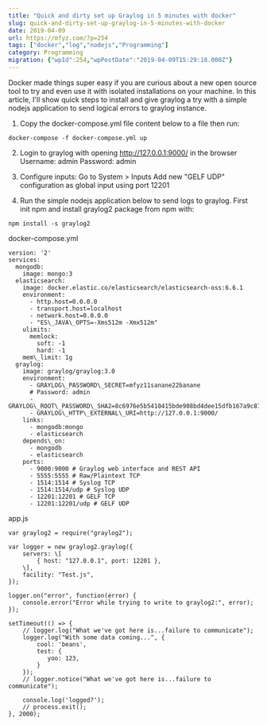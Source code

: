 ```yaml
---
title: "Quick and dirty set up Graylog in 5 minutes with docker"
slug: quick-and-dirty-set-up-graylog-in-5-minutes-with-docker
date: 2019-04-09
url: https://mfyz.com/?p=254
tags: ["docker","log","nodejs","Programming"]
category: Programming
migration: {"wpId":254,"wpPostDate":"2019-04-09T15:29:18.000Z"}
---
```


Docker made things super easy if you are curious about a new open source tool to try and even use it with isolated installations on your machine. In this article, I'll show quick steps to install and give graylog a try with a simple nodejs application to send logical errors to graylog instance.

1) Copy the docker-compose.yml file content below to a file then run:
```
docker-compose -f docker-compose.yml up
```
2) Login to graylog with opening http://127.0.0.1:9000/ in the browser Username: admin Password: admin

3) Configure inputs: Go to System > Inputs Add new "GELF UDP" configuration as global input using port 12201

4) Run the simple nodejs application below to send logs to graylog. First init npm and install graylog2 package from npm with:
```
npm install -s graylog2
```
docker-compose.yml
```
version: '2'
services:
  mongodb:
    image: mongo:3
  elasticsearch:
    image: docker.elastic.co/elasticsearch/elasticsearch-oss:6.6.1
    environment:
      - http.host=0.0.0.0
      - transport.host=localhost
      - network.host=0.0.0.0
      - "ES\_JAVA\_OPTS=-Xms512m -Xmx512m"
    ulimits:
      memlock:
        soft: -1
        hard: -1
    mem\_limit: 1g
  graylog:
    image: graylog/graylog:3.0
    environment:
      - GRAYLOG\_PASSWORD\_SECRET=mfyz11sanane22banane
      # Password: admin
      - GRAYLOG\_ROOT\_PASSWORD\_SHA2=8c6976e5b5410415bde908bd4dee15dfb167a9c873fc4bb8a81f6f2ab448a918
      - GRAYLOG\_HTTP\_EXTERNAL\_URI=http://127.0.0.1:9000/
    links:
      - mongodb:mongo
      - elasticsearch
    depends\_on:
      - mongodb
      - elasticsearch
    ports:
      - 9000:9000 # Graylog web interface and REST API
      - 5555:5555 # Raw/Plaintext TCP
      - 1514:1514 # Syslog TCP
      - 1514:1514/udp # Syslog UDP
      - 12201:12201 # GELF TCP
      - 12201:12201/udp # GELF UDP
```
app.js
```
var graylog2 = require("graylog2");

var logger = new graylog2.graylog({
    servers: \[
        { host: "127.0.0.1", port: 12201 },
    \],
    facility: "Test.js",
});

logger.on("error", function(error) {
    console.error("Error while trying to write to graylog2:", error);
});

setTimeout(() => {
    // logger.log("What we've got here is...failure to communicate");
    logger.log("With some data coming...", {
        cool: 'beans',
        test: { 
           yoo: 123,
        }
    });
    // logger.notice("What we've got here is...failure to communicate");

    console.log('logged?');
    // process.exit();
}, 2000);
```